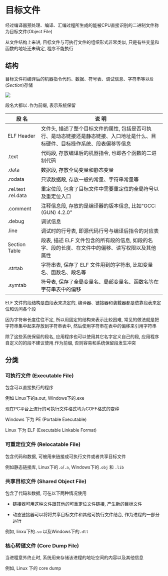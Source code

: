 <!--
 * @Description: 
 * @Version: 1.0
 * @Author: daLao
 * @Email: dalao@xxx.com
 * @Date: 2022-10-02 22:24:57
 * @LastEditors: dalao
 * @LastEditTime: 2023-03-18 00:27:29
-->

# 目标文件

经过编译器预处理、编译、汇编过程所生成的能被CPU直接识别的二进制文件称为目标文件(Object File)

从文件结构上来讲, 目标文件与可执行文件的组织形式非常类似, 只是有些变量和函数的地址还未确定, 程序不能执行

## 结构

目标文件将编译后的机器指令代码、数据、符号表、调试信息、字符串等以`段`$(Section)$存储

![](https://cdn.hurra.ltd/img/2022-10-04-23-10.svg)

段名大都以`.`作为前缀, 表示系统保留

| 段  名              | 说  明                                                                                                                           |
| ------------------- | -------------------------------------------------------------------------------------------------------------------------------- |
| ELF Header          | 文件头, 描述了整个目标文件的属性, 包括是否可执行、是动态链接还是静态链接、入口地址是什么、目标硬件、目标操作系统、段表偏移等信息 |
| .text               | 代码段, 存放编译后的机器指令, 也即各个函数的二进制代码                                                                           |
| .data               | 数据段, 存放全局变量和静态变量                                                                                                   |
| .rodata             | 只读数据段, 存放一般的常量、字符串常量等                                                                                         |
| .rel.text .rel.data | 重定位段, 包含了目标文件中需要重定位的全局符号以及重定位入口                                                                     |
| .comment            | 注释信息段, 存放的是编译器的版本信息, 比如"GCC:(GUN) 4.2.0"                                                                      |
| .debug              | 调试信息                                                                                                                         |
| .line               | 调试时的行号表, 即源代码行号与编译后指令的对应表                                                                                 |
| Section Table       | 段表, 描述 ELF 文件包含的所有段的信息, 如段的名字、段的长度、在文件中的偏移、读写权限以及其他属性                                |
| .strtab             | 字符串表, 保存了 ELF 文件用到的字符串, 比如变量名、函数名、段名等                                                                |
| .symtab             | 符号表, 保存了全局变量名、局部变量名、函数名等在字符串表中的偏移                                                                 |

ELF 文件的段结构是由段表来决定的, 编译器、链接器和装载器都是依靠段表来定位和访问各个段

因为字符串长度往往不定, 所以用固定的结构来表示比较困难, 常见的做法就是把字符串集中起来存放到字符串表中, 然后使用字符串在表中的偏移来引用字符串


除了这些系统保留的段名, 应用程序也可以使用其它名字定义自己的段, 应用程序自定义的的段不建议使用.作为前缀, 否则容易和系统保留段发生冲突


## 分类

### 可执行文件 (Executable File)

包含可以直接执行的程序

例如 Linux下的a.out, Windows下的.exe

现在PC平台上流行的可执行文件格式均为COFF格式的变种

Windows 下为 PE (Portable Executable)

Linux 下为 ELF (Executable Linkable Format)


### 可重定位文件 (Relocatable File)

包含代码和数据, 可被用来链接成可执行文件或者共享目标文件


例如静态链接库, Linux下的`.o`/`.a`, Windows下的`.obj` 和 `.lib`


### 共享目标文件 (Shared Object File)

包含了代码和数据, 可在以下两种情况使用

- 链接器可用这种文件跟其他的可重定位文件链接, 产生新的目标文件

- 动态链接器可以将将共享目标文件和其他可执行文件结合, 作为进程的一部分运行

例如, linxu下的`.so` 以及Windows下的`.dll`


### 核心转储文件 (Core Dump File)

当进程意外终止时, 系统用来存储该进程的地址空间的内容以及其他信息

例如, Linux 下的 core dump